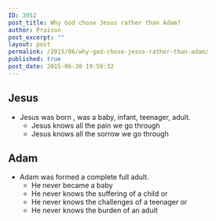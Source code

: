 ```yaml
---
ID: 3952
post_title: Why God chose Jesus rather than Adam?
author: Praison
post_excerpt: ""
layout: post
permalink: /2015/06/why-god-chose-jesus-rather-than-adam/
published: true
post_date: 2015-06-30 19:59:32
---
```

<h2>Jesus</h2>
<ul>
	<li>Jesus was born , was a baby, infant, teenager, adult.
<ul>
	<li>Jesus knows all the pain we go through</li>
	<li>Jesus knows all the sorrow we go through</li>
</ul>
</li>
</ul>
<h2>Adam</h2>
<ul>
	<li>Adam was formed a complete full adult.
<ul>
	<li>He never became a baby</li>
	<li>He never knows the suffering of a child or</li>
	<li>He never knows the challenges of a teenager or</li>
	<li>He never knows the burden of an adult</li>
</ul>
</li>
</ul>
